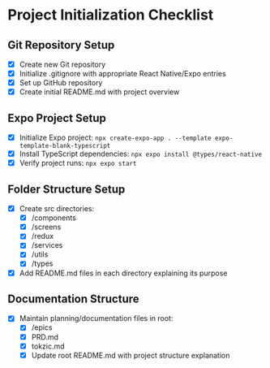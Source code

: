 # Project Initialization Checklist

## Git Repository Setup
- [x] Create new Git repository
- [x] Initialize .gitignore with appropriate React Native/Expo entries
- [x] Set up GitHub repository
- [x] Create initial README.md with project overview

## Expo Project Setup
- [x] Initialize Expo project: `npx create-expo-app . --template expo-template-blank-typescript`
- [x] Install TypeScript dependencies: `npx expo install @types/react-native`
- [x] Verify project runs: `npx expo start`

## Folder Structure Setup
- [x] Create src directories:
  - [x] /components
  - [x] /screens
  - [x] /redux
  - [x] /services
  - [x] /utils
  - [x] /types
- [x] Add README.md files in each directory explaining its purpose

## Documentation Structure
- [x] Maintain planning/documentation files in root:
  - [x] /epics
  - [x] PRD.md
  - [x] tokzic.md
  - [x] Update root README.md with project structure explanation 